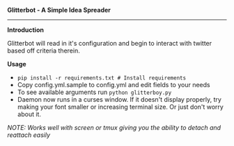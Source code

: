 **Glitterbot - A Simple Idea Spreader**

----------

**Introduction**

Glitterbot will read in it's configuration and begin to interact with twitter based off criteria therein.


**Usage**

 - `pip install -r requirements.txt # Install requirements`
 - Copy config.yml.sample to config.yml and edit fields to your needs
 - To see available arguments run `python glitterboy.py`
 - Daemon now runs in a curses window. If it doesn't display properly, try making your font smaller or increasing terminal size. Or just don't worry about it.

*NOTE: Works well with screen or tmux giving you the ability to detach and reattach easily*
